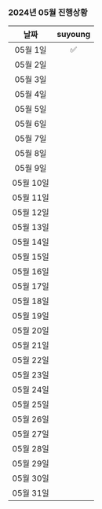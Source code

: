 ### 2024년 05월 진행상황
| 날짜 | suyoung |
|:---:|:---:|
| 05월 1일 | ✅ |
| 05월 2일 | |
| 05월 3일 | |
| 05월 4일 | |
| 05월 5일 | |
| 05월 6일 | |
| 05월 7일 | |
| 05월 8일 | |
| 05월 9일 | |
| 05월 10일 | |
| 05월 11일 | |
| 05월 12일 | |
| 05월 13일 | |
| 05월 14일 | |
| 05월 15일 | |
| 05월 16일 | |
| 05월 17일 | |
| 05월 18일 | |
| 05월 19일 | |
| 05월 20일 | |
| 05월 21일 | |
| 05월 22일 | |
| 05월 23일 | |
| 05월 24일 | |
| 05월 25일 | |
| 05월 26일 | |
| 05월 27일 | |
| 05월 28일 | |
| 05월 29일 | |
| 05월 30일 | |
| 05월 31일 | |
